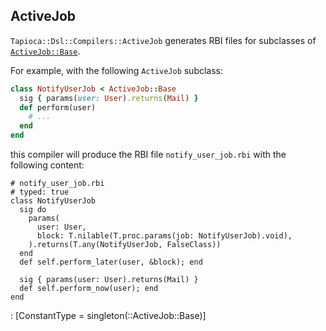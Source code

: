 ## ActiveJob

`Tapioca::Dsl::Compilers::ActiveJob` generates RBI files for subclasses of
[`ActiveJob::Base`](https://api.rubyonrails.org/classes/ActiveJob/Base.html).

For example, with the following `ActiveJob` subclass:

~~~rb
class NotifyUserJob < ActiveJob::Base
  sig { params(user: User).returns(Mail) }
  def perform(user)
    # ...
  end
end
~~~

this compiler will produce the RBI file `notify_user_job.rbi` with the following content:

~~~rbi
# notify_user_job.rbi
# typed: true
class NotifyUserJob
  sig do
    params(
      user: User,
      block: T.nilable(T.proc.params(job: NotifyUserJob).void),
    ).returns(T.any(NotifyUserJob, FalseClass))
  end
  def self.perform_later(user, &block); end

  sig { params(user: User).returns(Mail) }
  def self.perform_now(user); end
end
~~~
: [ConstantType = singleton(::ActiveJob::Base)]
